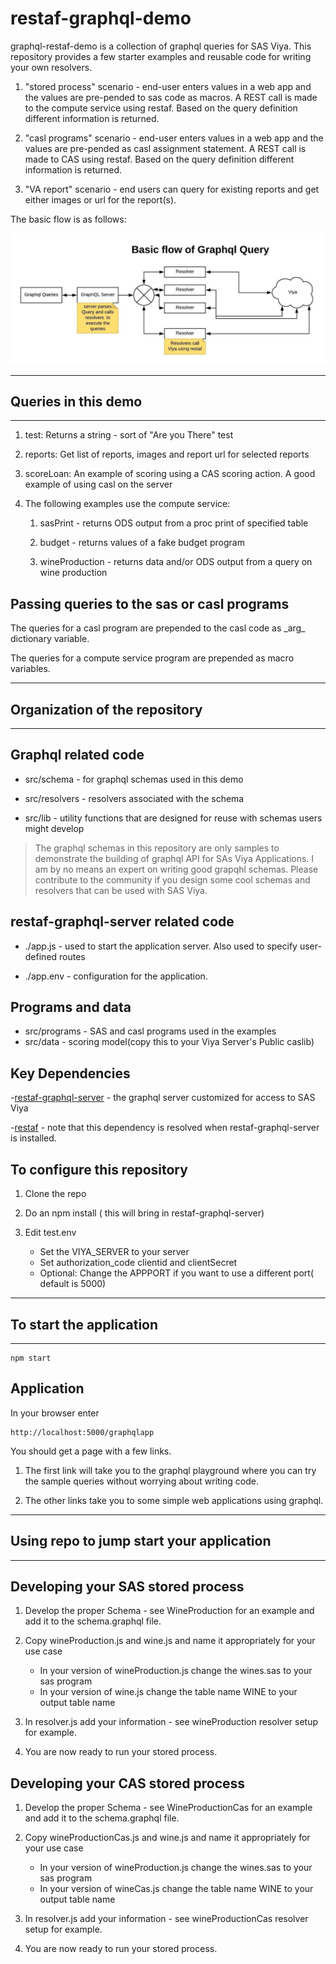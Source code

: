 # restaf-graphql-demo

graphql-restaf-demo  is a collection of graphql queries for SAS Viya. This repository provides a few starter examples and reusable code for writing your own resolvers.

1. "stored process" scenario - end-user enters values in a web app and the values are pre-pended to sas code as macros. A REST call is made to the compute service using restaf. Based on the query definition different information is returned.

2. "casl programs" scenario - end-user enters values in a web app and the values are pre-pended as casl assignment statement. A REST call is made to CAS using restaf. Based on the query definition different information is returned.

3. "VA report" scenario - end users can query for existing reports and get either images or url for the report(s).

The basic flow is as follows:

![Flow](./graphqlFlow.jpeg)

---

## Queries in this demo

---

1. test: Returns a string - sort of "Are you There" test

2. reports: Get list of reports, images and report url for selected reports

3. scoreLoan:  An example of scoring using a CAS scoring action. A good example of using casl on the server

4. The following examples use the compute service:

    1. sasPrint - returns ODS output from a proc print of specified table

    2. budget  - returns values of a fake budget program

    3. wineProduction - returns data and/or ODS output from a query on wine production

## Passing queries to the sas or casl programs

The queries for a casl program are prepended to the casl code as \_arg\_ dictionary variable.

The queries for a compute service program are prepended as macro variables.

---

## Organization of the repository

---

## Graphql related code

- src/schema  - for graphql schemas used in this demo

- src/resolvers - resolvers associated with the schema

- src/lib - utility functions that are designed for reuse with schemas users might develop

> The graphql schemas in this repository are only samples to demonstrate the building of graphql API for SAs Viya Applications. I am by no means an expert on writing good grapqhl schemas. Please contribute to the community if you design some cool schemas and resolvers that can be used with SAS Viya.

## restaf-graphql-server related code

- ./app.js - used to start the application server. Also used to specify user-defined routes

- ./app.env - configuration for the application.

## Programs and data

- src/programs - SAS and casl programs used in the examples
- src/data - scoring model(copy this to your Viya Server's Public caslib)

## Key Dependencies

 -[restaf-graphql-server](https://github.com/sassoftware/restaf-graphql-server) - the graphql server customized for access to SAS Viya

 -[restaf](https://github.com/sassoftware/restaf) - note that this dependency is resolved when restaf-graphql-server is installed.

## To configure this repository

1. Clone the repo
2. Do an npm install ( this will bring in restaf-graphql-server)
3. Edit test.env

    - Set the VIYA_SERVER to your server
    - Set authorization_code clientid and clientSecret
    - Optional: Change the APPPORT if you want to use a different port( default is 5000)

---

## To start the application

---

```script
npm start
```

## Application

In your browser enter

```script
http://localhost:5000/graphqlapp

```

You should get a page with a few links.

1. The first link will take you to the graphql playground where you can try the sample queries without worrying about writing code.

2. The other links take you to some simple web applications using graphql.

---

## Using repo to jump start your application

---

## Developing your SAS stored process

1. Develop the proper Schema - see WineProduction for an example and add it to the schema.graphql file.

2. Copy wineProduction.js and wine.js and name it appropriately for your use case
    - In your version of wineProduction.js change the wines.sas to your sas program
    - In your version of wine.js change the table name WINE to your output table name

3. In resolver.js add your information - see wineProduction resolver setup for example.

4. You are now ready to run your stored process.

## Developing your CAS stored process

1. Develop the proper Schema - see WineProductionCas for an example and add it to the schema.graphql file.

2. Copy wineProductionCas.js and wine.js and name it appropriately for your use case
    - In your version of wineProduction.js change the wines.sas to your sas program
    - In your version of wineCas.js change the table name WINE to your output table name

3. In resolver.js add your information - see wineProductionCas resolver setup for example.

4. You are now ready to run your stored process.
